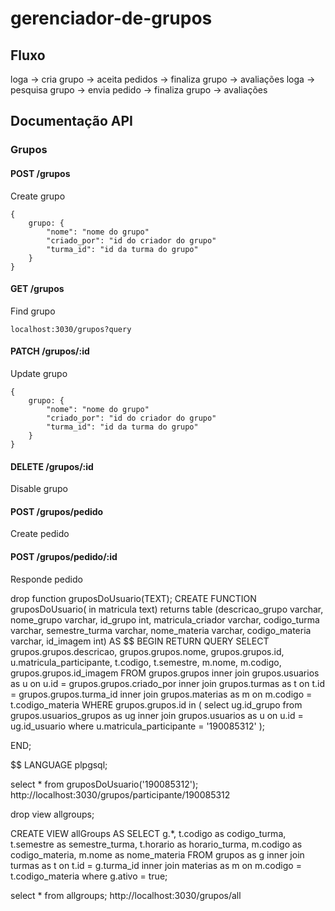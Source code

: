 # gerenciador-de-grupos

## Fluxo
loga -> cria grupo -> aceita pedidos -> finaliza grupo -> avaliações
loga -> pesquisa grupo -> envia pedido -> finaliza grupo -> avaliações


## Documentação API
### Grupos
#### POST /grupos
Create grupo
```
{
	grupo: {
    	"nome": "nome do grupo"
        "criado_por": "id do criador do grupo"
        "turma_id": "id da turma do grupo"
    }
}
```
#### GET /grupos
Find grupo
```
localhost:3030/grupos?query
```
#### PATCH /grupos/:id
Update grupo
```
{
	grupo: {
    	"nome": "nome do grupo"
        "criado_por": "id do criador do grupo"
        "turma_id": "id da turma do grupo"
    }
}
```
#### DELETE /grupos/:id
Disable grupo
#### POST /grupos/pedido
Create pedido
#### POST /grupos/pedido/:id
Responde pedido





drop function gruposDoUsuario(TEXT);
CREATE FUNCTION gruposDoUsuario( in matricula text)
returns table (descricao_grupo varchar, nome_grupo varchar, id_grupo int, matricula_criador varchar, codigo_turma varchar, semestre_turma varchar, nome_materia varchar, codigo_materia varchar, id_imagem int) AS $$
BEGIN
    RETURN QUERY SELECT grupos.grupos.descricao, grupos.grupos.nome, grupos.grupos.id, u.matricula_participante, t.codigo, t.semestre, m.nome, m.codigo, grupos.grupos.id_imagem FROM grupos.grupos
    inner join grupos.usuarios as u on u.id = grupos.grupos.criado_por 
    inner join grupos.turmas as t on t.id = grupos.grupos.turma_id
    inner join grupos.materias as m on m.codigo = t.codigo_materia 
 	WHERE grupos.grupos.id in (
	 	select ug.id_grupo from grupos.usuarios_grupos as ug 
	 	inner join grupos.usuarios as u on u.id = ug.id_usuario 
	 	where u.matricula_participante = '190085312'
 	);
 	
END;

$$ LANGUAGE plpgsql;

select * from gruposDoUsuario('190085312');
http://localhost:3030/grupos/participante/190085312


drop view allgroups;

CREATE VIEW allGroups AS
SELECT g.*, 
	t.codigo as codigo_turma, 
	t.semestre as semestre_turma, 
	t.horario as horario_turma, 
	m.codigo as codigo_materia, 
	m.nome as nome_materia 
FROM grupos as g
inner join turmas as t on t.id = g.turma_id
inner join materias as m on m.codigo = t.codigo_materia
where g.ativo = true;

select * from allgroups;
http://localhost:3030/grupos/all

